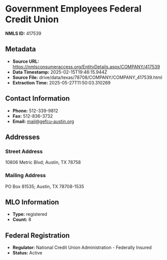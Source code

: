 # Government Employees Federal Credit Union

**NMLS ID:** 417539

## Metadata
- **Source URL:** https://nmlsconsumeraccess.org/EntityDetails.aspx/COMPANY/417539
- **Data Timestamp:** 2025-02-15T19:46:15.944Z
- **Source File:** drive/data/texas/78708/COMPANY/COMPANY_417539.html
- **Extraction Time:** 2025-05-27T11:50:03.310269

## Contact Information
- **Phone:** 512-339-9812
- **Fax:** 512-836-3732
- **Email:** mail@gefcu-austin.org

## Addresses
### Street Address
10806 Metric Blvd; Austin, TX 78758

### Mailing Address
PO Box 81535; Austin, TX 78708-1535

## MLO Information
- **Type:** registered
- **Count:** 8

## Federal Registration
- **Regulator:** National Credit Union Administration - Federally Insured
- **Status:** Active
